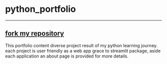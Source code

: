 # python_portfolio
---
[fork my repository](https://github.com/user/repository/fork)
---
This portfolio content diverse          project result of my python learning journey. each project is user friendly  as a web app grace to streamlit package, aside each application an about page is provided for more details.
